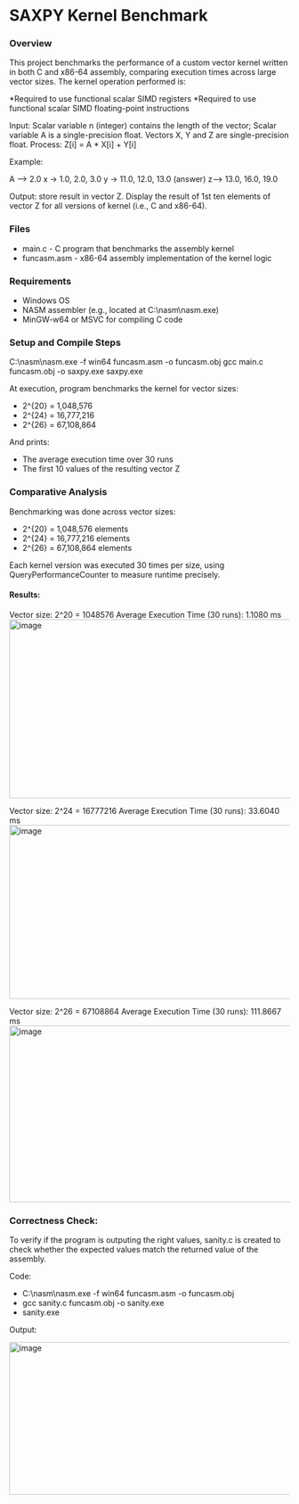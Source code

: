 # SAXPY Kernel Benchmark

### Overview
This project benchmarks the performance of a custom vector kernel written in both C and x86-64 assembly, comparing execution times across large vector sizes. The kernel operation performed is:

*Required to use functional scalar SIMD registers
*Required to use functional scalar SIMD floating-point instructions

Input: Scalar variable n (integer) contains the length of the vector;  Scalar variable A is a single-precision float. Vectors X, Y and Z are single-precision float.
Process: Z[i] = A * X[i] + Y[i]

Example:

A --> 2.0
x -> 1.0, 2.0, 3.0
y -> 11.0, 12.0, 13.0
(answer) z--> 13.0, 16.0, 19.0

Output: store result in vector Z.  Display the result of 1st ten elements of vector Z for all versions of kernel (i.e., C and x86-64).

### Files
- main.c - C program that benchmarks the assembly kernel
- funcasm.asm - x86-64 assembly implementation of the kernel logic

### Requirements
- Windows OS
- NASM assembler (e.g., located at C:\nasm\nasm.exe)
- MinGW-w64 or MSVC for compiling C code

### Setup and Compile Steps

C:\nasm\nasm.exe -f win64 funcasm.asm -o funcasm.obj
gcc main.c funcasm.obj -o saxpy.exe
saxpy.exe

At execution, program benchmarks the kernel for vector sizes:
- 2^{20} = 1,048,576
- 2^{24} = 16,777,216
- 2^{26} = 67,108,864
  
And prints:
- The average execution time over 30 runs
- The first 10 values of the resulting vector Z

### Comparative Analysis
Benchmarking was done across vector sizes:
- 2^{20} = 1,048,576 elements
- 2^{24} = 16,777,216 elements
- 2^{26} = 67,108,864 elements

Each kernel version was executed 30 times per size, using QueryPerformanceCounter to measure runtime precisely.
#### Results:
Vector size: 2^20 = 1048576
Average Execution Time (30 runs): 1.1080 ms
<img width="534" height="321" alt="image" src="https://github.com/user-attachments/assets/3ce4caf3-c737-45cc-b8be-ef542812201f" />

Vector size: 2^24 = 16777216
Average Execution Time (30 runs): 33.6040 ms
<img width="541" height="312" alt="image" src="https://github.com/user-attachments/assets/497bf6ba-a655-4085-8650-8e4abdc71658" />

Vector size: 2^26 = 67108864
Average Execution Time (30 runs): 111.8667 ms
<img width="517" height="317" alt="image" src="https://github.com/user-attachments/assets/ece736dd-74ff-4472-be90-63619495e716" />

### Correctness Check:
To verify if the program is outputing the right values, sanity.c is created to check whether the expected values match the returned value of the assembly.

Code:
- C:\nasm\nasm.exe -f win64 funcasm.asm -o funcasm.obj
- gcc sanity.c funcasm.obj -o sanity.exe
- sanity.exe

Output:


<img width="621" height="274" alt="image" src="https://github.com/user-attachments/assets/c91e48f4-d4e3-4c19-99a1-50b0568b0bd1" />


